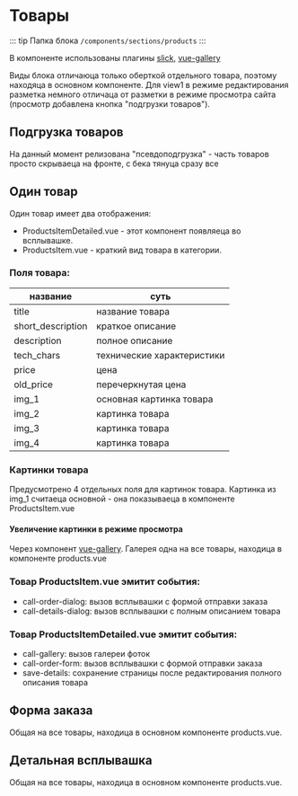 # Товары [](https://proofs.app.tian-lp.ru/products/)

::: tip Папка блока
`/components/sections/products`
:::

В компоненте использованы плагины [slick](/plugins/vue-slick.md), [vue-gallery](/plugins/vue-gallery.md)

Виды блока отличаюца только оберткой отдельного товара, поэтому находяца в основном компоненте. Для view1 в режиме редактирования разметка немного отличаца от разметки в режиме просмотра сайта (просмотр добавлена кнопка "подгрузки товаров").

## Подгрузка товаров

На данный момент релизована "псевдоподгрузка" - часть товаров просто скрываеца на фронте, с бека тянуца сразу все

## Один товар

Один товар имеет два отображения:

- ProductsItemDetailed.vue - этот компонент появляеца во всплывашке.
- ProductsItem.vue - краткий вид товара в категории.

### Поля товара:

| название          | суть                       |
| ----------------- | -------------------------- |
| title             | название товара            |
| short_description | краткое описание           |
| description       | полное описание            |
| tech_chars        | технические характеристики |
| price             | цена                       |
| old_price         | перечеркнутая цена         |
| img_1             | основная картинка товара   |
| img_2             | картинка товара            |
| img_3             | картинка товара            |
| img_4             | картинка товара            |

### Картинки товара

Предусмотрено 4 отдельных поля для картинок товара. Картинка из img_1 считаеца основной - она показываеца в компоненте ProductsItem.vue

#### Увеличение картинки в режиме просмотра

Через компонент [vue-gallery](/plugins/vue-gallery.md). Галерея одна на все товары, находица в компоненте products.vue

### Товар ProductsItem.vue эмитит события:

- call-order-dialog: вызов всплывашки с формой отправки заказа
- call-details-dialog: вызов всплывашки с полным описанием товара

### Товар ProductsItemDetailed.vue эмитит события:

- call-gallery: вызов галереи фоток
- call-order-form: вызов всплывашки с формой отправки заказа
- save-details: сохранение страницы после редактирования полного описания товара

## Форма заказа

Общая на все товары, находица в основном компоненте products.vue.

## Детальная всплывашка

Общая на все товары, находица в основном компоненте products.vue.
